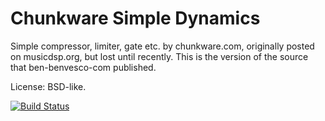 Chunkware Simple Dynamics
=========================

Simple compressor, limiter, gate etc. by chunkware.com, originally posted on musicdsp.org, but lost until recently. This is the version of the source that ben-benvesco-com published.

License: BSD-like. 

[![Build Status](https://travis-ci.org/musicdsp/audio-algo-chunkware.svg?branch=master)](https://travis-ci.org/musicdsp/audio-algo-chunkware)
